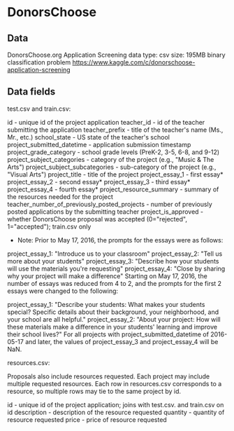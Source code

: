 # DonorsChoose

## Data
DonorsChoose.org Application Screening
data type: csv size: 195MB binary classification problem https://www.kaggle.com/c/donorschoose-application-screening

## Data fields
test.csv and train.csv:

id - unique id of the project application
teacher_id - id of the teacher submitting the application
teacher_prefix - title of the teacher's name (Ms., Mr., etc.)
school_state - US state of the teacher's school
project_submitted_datetime - application submission timestamp
project_grade_category - school grade levels (PreK-2, 3-5, 6-8, and 9-12)
project_subject_categories - category of the project (e.g., "Music & The Arts")
project_subject_subcategories - sub-category of the project (e.g., "Visual Arts")
project_title - title of the project
project_essay_1 - first essay*
project_essay_2 - second essay*
project_essay_3 - third essay*
project_essay_4 - fourth essay*
project_resource_summary - summary of the resources needed for the project
teacher_number_of_previously_posted_projects - number of previously posted applications by the submitting teacher
project_is_approved - whether DonorsChoose proposal was accepted (0="rejected", 1="accepted"); train.csv only
* Note: Prior to May 17, 2016, the prompts for the essays were as follows:

project_essay_1: "Introduce us to your classroom"
project_essay_2: "Tell us more about your students"
project_essay_3: "Describe how your students will use the materials you're requesting"
project_essay_4: "Close by sharing why your project will make a difference"
Starting on May 17, 2016, the number of essays was reduced from 4 to 2, and the prompts for the first 2 essays were changed to the following:

project_essay_1: "Describe your students: What makes your students special? Specific details about their background, your neighborhood, and your school are all helpful."
project_essay_2: "About your project: How will these materials make a difference in your students' learning and improve their school lives?"
For all projects with project_submitted_datetime of 2016-05-17 and later, the values of project_essay_3 and project_essay_4 will be NaN.

resources.csv:

Proposals also include resources requested. Each project may include multiple requested resources. Each row in resources.csv corresponds to a resource, so multiple rows may tie to the same project by id.

id - unique id of the project application; joins with test.csv. and train.csv on id
description - description of the resource requested
quantity - quantity of resource requested
price - price of resource requested